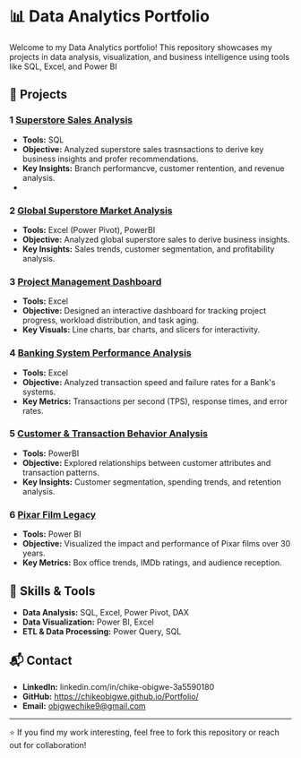 # 📊 Data Analytics Portfolio

Welcome to my Data Analytics portfolio! This repository showcases my projects in data analysis, visualization, and business intelligence using tools like SQL, Excel, and Power BI

## 📂 Projects

### 1 [Superstore Sales Analysis](./superstore-sales-analysis)
- **Tools:** SQL
- **Objective:** Analyzed superstore sales trasnsactions to derive key business insights and profer recommendations.
- **Key Insights:** Branch performancve, customer rentention, and revenue analysis.
- 
### 2 [Global Superstore Market Analysis](./superstore-sales-analysis)
- **Tools:** Excel (Power Pivot), PowerBI
- **Objective:** Analyzed global superstore sales to derive business insights.
- **Key Insights:** Sales trends, customer segmentation, and profitability analysis.

### 3 [Project Management Dashboard](./project-management-dashboard)
- **Tools:** Excel 
- **Objective:** Designed an interactive dashboard for tracking project progress, workload distribution, and task aging.
- **Key Visuals:** Line charts, bar charts, and slicers for interactivity.

### 4 [Banking System Performance Analysis](./banking-performance-analysis)
- **Tools:** Excel
- **Objective:** Analyzed transaction speed and failure rates for a Bank's systems.
- **Key Metrics:** Transactions per second (TPS), response times, and error rates.

### 5 [Customer & Transaction Behavior Analysis](./customer-transaction-analysis)
- **Tools:** PowerBI
- **Objective:** Explored relationships between customer attributes and transaction patterns.
- **Key Insights:** Customer segmentation, spending trends, and retention analysis.

### 6 [Pixar Film Legacy ](./pixar-film-dashboard)
- **Tools:** Power BI
- **Objective:** Visualized the impact and performance of Pixar films over 30 years.
- **Key Metrics:** Box office trends, IMDb ratings, and audience reception.

## 🔧 Skills & Tools
- **Data Analysis:** SQL, Excel, Power Pivot, DAX
- **Data Visualization:** Power BI, Excel
- **ETL & Data Processing:** Power Query, SQL

## 📬 Contact
- **LinkedIn:** linkedin.com/in/chike-obigwe-3a5590180
- **GitHub:** https://chikeobigwe.github.io/Portfolio/
- **Email:** obigwechike9@gmail.com

---
⭐ If you find my work interesting, feel free to fork this repository or reach out for collaboration!
